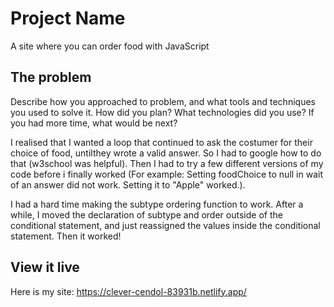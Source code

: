 # Project Name

A site where you can order food with JavaScript

## The problem

Describe how you approached to problem, and what tools and techniques you used to solve it. How did you plan? What technologies did you use? If you had more time, what would be next?

I realised that I wanted a loop that continued to ask the costumer for their choice of food, untilthey wrote a valid answer. So I had to google how to do that (w3school was helpful). Then I had to try a few different versions of my code before i finally worked (For example: Setting foodChoice to null in wait of an answer did not work. Setting it to "Apple" worked.).

I had a hard time making the subtype ordering function to work. After a while, I moved the declaration of subtype and order outside of the conditional statement, and just reassigned the values inside the conditional statement. Then it worked!

## View it live

Here is my site:
https://clever-cendol-83931b.netlify.app/
